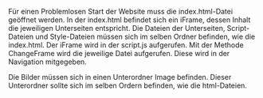 Für einen Problemlosen Start der Website muss die index.html-Datei geöffnet werden. In der index.html befindet sich ein iFrame, dessen Inhalt die jeweiligen Unterseiten entspricht.
Die Dateien der Unterseiten, Script-Dateien und Style-Dateien müssen sich im selben Ordner befinden, wie die index.html.
Der iFrame wird in der script.js aufgerufen. Mit der Methode ChangeFrame wird die jeweilige Datei aufgerufen. Diese wird in der Navigation mitgegeben.

Die Bilder müssen sich in einen Unterordner Image befinden. Dieser Unterordner sollte sich im selben Ordern befinden, wie die html-Dateien.
